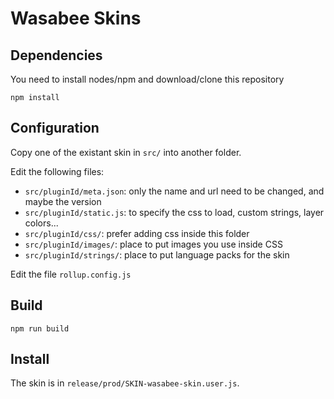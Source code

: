 # Wasabee Skins

## Dependencies
You need to install nodes/npm and download/clone this repository

    npm install

## Configuration

Copy one of the existant skin in `src/` into another folder.

Edit the following files:

 - `src/pluginId/meta.json`: only the name and url need to be changed, and maybe the version
 - `src/pluginId/static.js`: to specify the css to load, custom strings, layer colors...
 - `src/pluginId/css/`: prefer adding css inside this folder
 - `src/pluginId/images/`: place to put images you use inside CSS
 - `src/pluginId/strings/`: place to put language packs for the skin

Edit the file `rollup.config.js`

## Build
    npm run build

## Install

The skin is in `release/prod/SKIN-wasabee-skin.user.js`.

